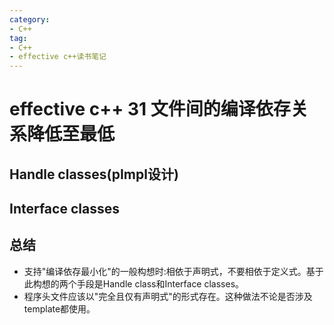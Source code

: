 ```yaml
---
category: 
- C++
tag:
- C++
- effective c++读书笔记
---
```


# effective c++ 31 文件间的编译依存关系降低至最低

## Handle classes(pImpl设计)


## Interface classes

## 总结
- 支持"编译依存最小化"的一般构想时:相依于声明式，不要相依于定义式。基于此构想的两个手段是Handle class和Interface classes。
- 程序头文件应该以"完全且仅有声明式"的形式存在。这种做法不论是否涉及template都使用。

